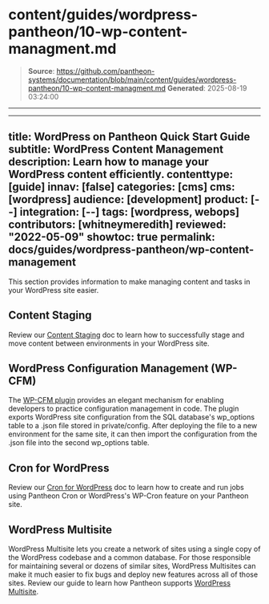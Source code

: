 # content/guides/wordpress-pantheon/10-wp-content-managment.md

> **Source**: https://github.com/pantheon-systems/documentation/blob/main/content/guides/wordpress-pantheon/10-wp-content-managment.md
> **Generated**: 2025-08-19 03:24:00

---

---
title: WordPress on Pantheon Quick Start Guide
subtitle: WordPress Content Management
description: Learn how to manage your WordPress content efficiently.
contenttype: [guide]
innav: [false]
categories: [cms]
cms: [wordpress]
audience: [development]
product: [--]
integration: [--]
tags: [wordpress, webops]
contributors: [whitneymeredith]
reviewed: "2022-05-09"
showtoc: true
permalink: docs/guides/wordpress-pantheon/wp-content-management
---

This section provides information to make managing content and tasks in your WordPress site easier.

## Content Staging

Review our [Content Staging](/content-staging) doc to learn how to successfully stage and move content between environments in your WordPress site.

## WordPress Configuration Management (WP-CFM)

The [WP-CFM plugin](/guides/wordpress-configurations/wp-cfm) provides an elegant mechanism for enabling developers to practice configuration management in code. The plugin exports WordPress site configuration from the SQL database's wp_options table to a .json file stored in private/config. After deploying the file to a new environment for the same site, it can then import the configuration from the .json file into the second wp_options table.

## Cron for WordPress

Review our [Cron for WordPress](/guides/wordpress-developer/wordpress-cron) doc to learn how to create and run jobs using Pantheon Cron or WordPress's WP-Cron feature on your Pantheon site.

## WordPress Multisite

WordPress Multisite lets you create a network of sites using a single copy of the WordPress codebase and a common database. For those responsible for maintaining several or dozens of similar sites, WordPress Multisites can make it much easier to fix bugs and deploy new features across all of those sites. Review our guide to learn how Pantheon supports [WordPress Multisite](/guides/multisite/).
